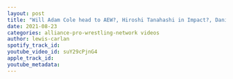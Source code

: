 ```yaml
---
layout: post
title: "Will Adam Cole head to AEW?, Hiroshi Tanahashi in Impact?, Daniel Garcia vs Minoru Suzuki is set"
date: 2021-08-23
categories: alliance-pro-wrestling-network videos
author: lewis-carlan
spotify_track_id: 
youtube_video_id: suY29cPjnG4
apple_track_id: 
youtube_metadata: 
---
```

